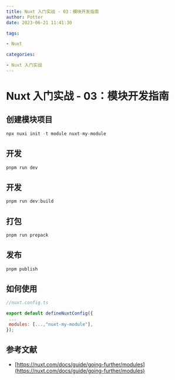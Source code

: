 ```yaml
---
title: Nuxt 入门实战 - 03：模块开发指南
author: Potter
date: 2023-06-21 11:41:30

tags:

- Nuxt

categories:

- Nuxt 入门实战
---
```


# Nuxt 入门实战 - 03：模块开发指南


## 创建模块项目

```jsx
npx nuxi init -t module nuxt-my-module
```

## 开发

```jsx
pnpm run dev
```

## 开发

```jsx
pnpm run dev:build
```

## 打包

```jsx
pnpm run prepack
```

## 发布

```jsx
pnpm publish
```

## 如何使用

```jsx
//nuxt.config.ts

export default defineNuxtConfig({
 ...
 modules: [...,"nuxt-my-module"],
});
```

## 参考文献

- [https://nuxt.com/docs/guide/going-further/modules](https://nuxt.com/docs/guide/going-further/modules)
